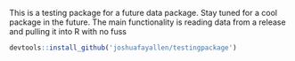 

This is a testing package for a future data package. Stay tuned for a
cool package in the future. The main functionality is reading data from a release and pulling it into R with no fuss

``` r
devtools::install_github('joshuafayallen/testingpackage')
```
